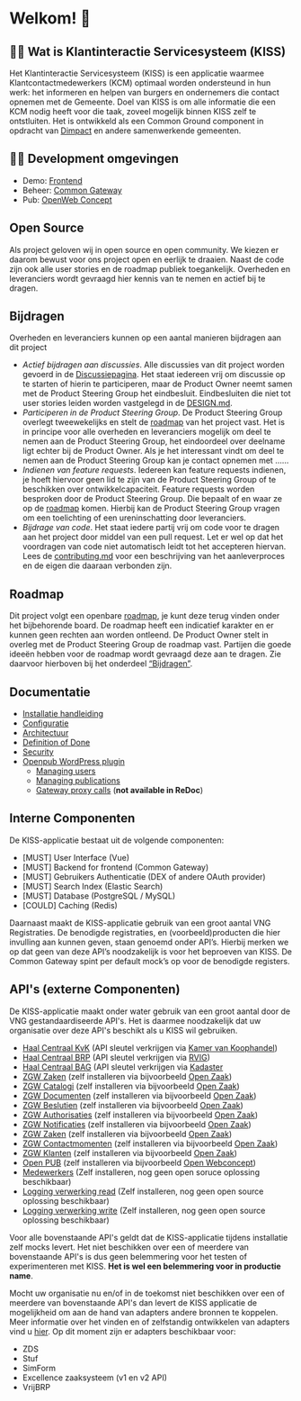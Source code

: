 
# Welkom! 👋

## 🙋‍♀️ Wat is Klantinteractie Servicesysteem (KISS)

Het Klantinteractie Servicesysteem (KISS) is  een applicatie waarmee Klantcontactmedewerkers (KCM) optimaal worden ondersteund in hun werk: het informeren en helpen van burgers en ondernemers die contact opnemen met de Gemeente. Doel van KISS is om alle informatie die een KCM nodig heeft voor die taak, zoveel mogelijk binnen KISS zelf te ontstluiten. Het is ontwikkeld als een Common Ground component in opdracht van [Dimpact](https://www.dimpact.nl/klantinteractie-servicesysteem) en andere samenwerkende gemeenten.

## 👩‍💻 Development omgevingen

- Demo: [Frontend](https://kiss-dev.commonground.nu/)
- Beheer: [Common Gateway](https://gateway.kiss-dev.commonground.nu)
- Pub: [OpenWeb Concept](https://openweb.kiss-dev.commonground.nu/wp-admin)

## Open Source

Als project geloven wij in open source en open community. We kiezen er daarom bewust voor ons project open en eerlijk te draaien. Naast de code zijn ook alle user stories en de roadmap publiek toegankelijk. Overheden en leveranciers wordt gevraagd hier kennis van te nemen en actief bij te dragen.

## Bijdragen

Overheden en leveranciers kunnen op een aantal manieren bijdragen aan dit project

- *Actief bijdragen aan discussies*.  Alle discussies van dit project worden gevoerd in de [Discussiepagina](https://github.com/orgs/Klantinteractie-Servicesysteem). Het staat iedereen vrij om discussie op te starten of hierin te participeren, maar de Product Owner neemt samen met de Product Steering Group het eindbesluit. Eindbesluiten die niet tot user stories leiden worden vastgelegd in de [DESIGN.md](https://github.com/Klantinteractie-Servicesysteem/KISS-frontend/blob/main/DESIGN.md).
- *Participeren in de Product Steering Group*. De Product Steering Group overlegt tweewekelijks en stelt de [roadmap](https://github.com/orgs/Klantinteractie-Servicesysteem/projects/1/views/1) van het project vast.  Het is in principe voor alle overheden en leveranciers mogelijk om deel te nemen aan de Product Steering Group, het eindoordeel over deelname ligt echter bij de Product Owner.  Als je het interessant vindt om deel te nemen aan de Product Steering Group kan je contact opnemen met ……
- *Indienen van feature requests*. Iedereen kan feature requests indienen, je hoeft hiervoor geen lid te zijn van de Product Steering Group of te beschikken over ontwikkelcapaciteit.  Feature requests worden besproken door de Product Steering Group. Die bepaalt of en waar ze op de [roadmap](https://github.com/orgs/Klantinteractie-Servicesysteem/projects/1/views/1) komen. Hierbij kan de Product Steering Group vragen om een toelichting of een ureninschatting door leveranciers.
- *Bijdrage van code*. Het staat iedere partij vrij om code voor te dragen aan het project door middel van een pull request. Let er wel op dat het voordragen van code niet automatisch leidt tot het accepteren hiervan. Lees de [contributing.md](https://github.com/Klantinteractie-Servicesysteem/KISS-frontend/blob/main/CONTRIBUTING.md) voor een beschrijving van het aanleverproces en de eigen die daaraan verbonden zijn.

## Roadmap

Dit project volgt een openbare [roadmap](https://github.com/orgs/Klantinteractie-Servicesysteem/projects/1/views/1), je kunt deze terug vinden onder het bijbehorende board. De roadmap heeft een indicatief karakter en er kunnen geen rechten aan worden ontleend. De Product Owner stelt in overleg met de Product Steering Group de roadmap vast. Partijen die goede ideeën hebben voor de roadmap wordt gevraagd deze aan te dragen. Zie daarvoor hierboven bij het onderdeel [“Bijdragen”](#bijdragen).

## Documentatie

- [Installatie handleiding](/docs/INSTALLATION.md)
- [Configuratie](/docs/CONFIGURATIE.md)
- [Architectuur](/docs/Architectuur.md)
- [Definition of Done](/docs/DEFINITIONOFDONE.md)
- [Security](/docs/SECURITY.md)
- [Openpub WordPress plugin](https://github.com/Klantinteractie-Servicesysteem/Openpub#readme)
  - [Managing users](https://github.com/Klantinteractie-Servicesysteem/Openpub/blob/master/README.md#managing-users)
  - [Managing publications](https://github.com/Klantinteractie-Servicesysteem/Openpub/blob/master/README.md#managing-publications)
  - [Gateway proxy calls](https://github.com/Klantinteractie-Servicesysteem/Openpub/blob/master/README.md#proxy-communication-via-gateway) (**not available in ReDoc**)

## Interne Componenten

De KISS-applicatie bestaat uit de volgende componenten:

- [MUST]  User Interface (Vue)
- [MUST]  Backend for frontend (Common Gateway)
- [MUST]  Gebruikers Authenticatie (DEX of andere OAuth provider)
- [MUST]  Search Index (Elastic Search)
- [MUST]  Database (PostgreSQL / MySQL)
- [COULD] Caching (Redis)

Daarnaast maakt de KISS-applicatie gebruik van een groot aantal VNG Registraties. De benodigde registraties, en (voorbeeld)producten die hier invulling aan kunnen geven, staan genoemd onder API’s. Hierbij merken we op dat geen van deze API’s noodzakelijk is voor het beproeven van KISS. De Common Gateway spint per default mock’s op voor de benodigde registers.

## API's (externe Componenten)

De KISS-applicatie maakt onder water gebruik van een groot aantal door de VNG gestandaardiseerde API's. Het is daarmee noodzakelijk dat uw organisatie over deze API's beschikt als u KISS wil gebruiken.

- [Haal Centraal KvK](https://github.com/VNG-Realisatie/Haal-Centraal-HR-bevragen) (API sleutel verkrijgen via [Kamer van Koophandel](https://www.kvk.nl/producten-bestellen/koppeling-handelsregister/kvk-api/))
- [Haal Centraal BRP](https://vng-realisatie.github.io/Haal-Centraal-BRP-bevragen/) (API sleutel verkrijgen via [RVIG](https://www.rvig.nl/brp/gebruikers-van-de-basisregistratie-personen-brp))
- [Haal Centraal BAG](https://github.com/VNG-Realisatie/Haal-Centraal-BAG-bevragen) (API sleutel verkrijgen via [Kadaster](https://www.kadaster.nl/zakelijk/producten/adressen-en-gebouwen/bag-api-huidige-bevragingen)
- [ZGW Zaken](https://vng-realisatie.github.io/gemma-zaken/standaard/zaken/) (zelf installeren via bijvoorbeeld [Open Zaak](https://openzaak.org/))
- [ZGW Catalogi](https://vng-realisatie.github.io/gemma-zaken/standaard/catalogi/) (zelf installeren via bijvoorbeeld [Open Zaak](https://openzaak.org/))
- [ZGW Documenten](https://vng-realisatie.github.io/gemma-zaken/standaard/documenten/) (zelf installeren via bijvoorbeeld [Open Zaak](https://openzaak.org/))
- [ZGW Beslutien](https://vng-realisatie.github.io/gemma-zaken/standaard/besluiten/) (zelf installeren via bijvoorbeeld [Open Zaak](https://openzaak.org/))
- [ZGW Authorisaties](https://vng-realisatie.github.io/gemma-zaken/standaard/autorisaties/) (zelf installeren via bijvoorbeeld [Open Zaak](https://openzaak.org/))
- [ZGW Notificaties](https://vng-realisatie.github.io/gemma-zaken/standaard/notificaties/) (zelf installeren via bijvoorbeeld [Open Zaak](https://openzaak.org/))
- [ZGW Zaken](https://vng-realisatie.github.io/gemma-zaken/standaard/zaken/) (zelf installeren via bijvoorbeeld [Open Zaak](https://openzaak.org/))
- [ZGW Contactmomenten](https://vng-realisatie.github.io/gemma-zaken/standaard/contactmomenten/) (zelf installeren via bijvoorbeeld [Open Zaak](https://openzaak.org/))
- [ZGW Klanten](https://vng-realisatie.github.io/gemma-zaken/standaard/klanten/) (zelf installeren via bijvoorbeeld [Open Zaak](https://openzaak.org/))
- [Open PUB](https://redocly.github.io/redoc/?url=https://raw.githubusercontent.com/ConductionNL/PUB_publiccode/main/PUB_OAS.json&nocors) (zelf installeren via bijvoorbeeld [Open Webconcept](https://github.com/OpenWebconcept/open-government-publications))
- [Medewerkers](https://redocly.github.io/redoc/?url=https://raw.githubusercontent.com/ConductionNL/medewerkercatalogus/master/api/public/schema/openapi.yaml&nocors) (Zelf installeren, nog geen open soruce oplossing beschikbaar)
- [Logging verwerking read](https://redocly.github.io/redoc/?url=https://raw.githubusercontent.com/VNG-Realisatie/gemma-verwerkingenlogging/master/docs/api-read/oas-specification/logging-verwerkingen-api/openapi.yaml&nocors) (Zelf installeren, nog geen open source oplossing beschikbaar)
- [Logging verwerking write](https://redocly.github.io/redoc/?url=https://raw.githubusercontent.com/VNG-Realisatie/gemma-verwerkingenlogging/master/docs/api-write/oas-specification/logging-verwerkingen-api/openapi.yaml&nocors) (Zelf installeren, nog geen open source oplossing beschikbaar)

Voor alle bovenstaande API's geldt dat de KISS-applicatie tijdens installatie zelf mocks levert. Het niet beschikken over een of meerdere van bovenstaande API's is dus geen belemmering voor het testen of experimenteren met KISS. **Het is wel een belemmering voor in productie name**.

Mocht uw organisatie nu en/of in de toekomst niet beschikken over een of meerdere van bovenstaande API's dan levert de KISS applicatie de mogelijkheid om aan de hand van adapters andere bronnen te koppelen. Meer informatie over het vinden en of zelfstandig ontwikkelen van adapters vind u [hier](). Op dit moment zijn er adapters beschikbaar voor:

- ZDS
- Stuf
- SimForm
- Excellence zaaksysteem (v1 en v2 API)
- VrijBRP
